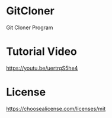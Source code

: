 # GitCloner
Git Cloner Program

# Tutorial Video
https://youtu.be/uertrqS5he4

# License
https://choosealicense.com/licenses/mit
